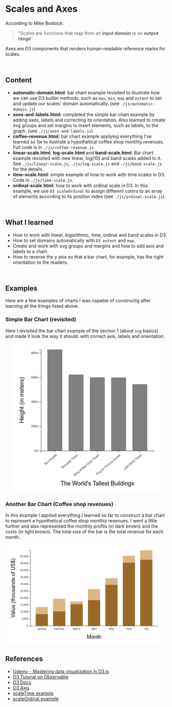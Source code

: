 # Scales and Axes

According to Mike Bostock: 

> "Scales are functions that map from an **input domain** to an **output range**"

Axes are D3 components that renders human-readable reference marks for scales. 

<br>

## Content

- **automatic-domain.html**: bar chart example revisited to illustrate how we can use D3 builtin methods, such as `max`, `min`, `map` and `extent` to set and update our scales' domain automatically. (see `./js/automatic-domain.js`) 
- **axes-and-labels.html:** completed the simple bar chart example by adding axes, labels and correcting its orientation. Also learned to create svg groups and set margins to insert elements, such as labels, to the graph. (see `./js/axes-and-labels.js`) 
- **coffee-revenue.html:** bar chart example applying everything I've learned so far to ilustrate a hypothetical coffee shop monthly revenues. Full code is in `./js/coffee-revenue.js`. 
- **linear-scale.html**, **log-scale.html** and **band-scale.html**: Bar chart example revisited with new linear, log(10) and band scales added to it. See `./js/linear-scale.js`, `./js/log-scale.js` and `./js/band-scale.js` for the details.
- **time-scale.html**: simple example of how to work with time scales in D3. Code in `./js/time-scale.js`.
- **ordinal-scale.html**: how to work with ordinal scale in D3. In this example, we use `D3 scaleOrdinal` to assign different colors to an array of elements according to its position index (see `./js/ordinal-scale.js`).

<br>

## What I learned

- How to work with linear, logarithmic, time, ordinal and band scales in D3.
- How to set domains automatically with `D3 extent` and `map`.
- Create and work with svg groups and margins and how to add axis and labels to a chart.
- How to reverse the y axis so that a bar chart, for example, has the right orientation to the readers.

<br>

## Examples

Here are a few examples of charts I was capable of constructig after learning all the things listed above. 

### Simple Bar Chart (revisited)

Here I revisited the bar chart example of the section 1 (about `svg` basics) and made it look the way it should: with correct axis, labels and orientation.

<p align='center'>
    <img src='./prints/simple-bar-chart.png'>
</p>

### Another Bar Chart (Coffee shop revenues)

In this example I applied everything I learned so far to construct a bar chart to represent a hypothetical coffee shop monthly revenues. I went a little further and also represented the monthly profits (in dark brown) and the costs (in light brown). The total size of the bar is the total revenue for each month.

<p align='center'>
    <img src='./prints/coffee-revenue.png'>
</p>


## References

- [Udemy - Mastering data visualization in D3.js](https://www.udemy.com/course/masteringd3js)
- [D3 Tutorial on Observable](https://observablehq.com/@d3/learn-d3)
- [D3 Docs](https://github.com/d3/d3/wiki)
- [D3 Axis](https://github.com/d3/d3-axis)
- [scaleTime example](https://bl.ocks.org/d3indepth/8948c9936c71e63ef2647bc4cc2ebf78)
- [scaleOrdinal example](https://bl.ocks.org/d3indepth/fabe4d1adbf658c0b73c74d3ea36d465)